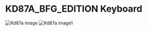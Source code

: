 # KD87A_BFG_EDITION Keyboard

![Kd87a image](https://user-images.githubusercontent.com/106651989/199642843-78d25d0d-6bb0-4f78-8621-a6406ab6710b.jpg)
![Kd87a image1](https://user-images.githubusercontent.com/106651989/199642849-cf4022af-088f-49bd-910d-770169f54305.jpg)
